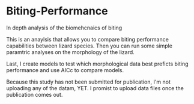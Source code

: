 # Biting-Performance
In  depth analysis of the biomehcnaics of biting

This is an anaylsis that allows you to compare biting performance capabilities between lizard species. Then you can run some simple paramtric analyses on the morphology of the lizard.

Last, I create models to test which morphological data best preficts biting performance and use AICc to compare models. 

Because this study has not been submitted for publication, I'm not uploading any of the datam, YET. I promist to upload data files once the publication comes out. 
